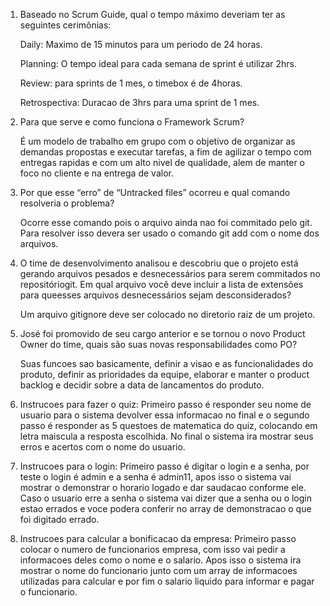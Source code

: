 1. Baseado no Scrum Guide, qual o tempo máximo deveriam ter as seguintes
cerimônias: 

    Daily: Maximo de 15 minutos para um periodo de 24 horas.

    Planning: O tempo ideal para cada semana de sprint é utilizar 2hrs.

    Review: para sprints de 1 mes, o timebox é de 4horas.

    Retrospectiva: Duracao de 3hrs para uma sprint de 1 mes.

2. Para que serve e como funciona o Framework Scrum?

   É um modelo de trabalho em grupo com o objetivo de organizar as demandas propostas e executar tarefas, a fim de agilizar o tempo com entregas rapidas e com um alto nivel de qualidade, alem de manter o foco no cliente e na entrega de valor.

3. Por que esse “erro” de “Untracked files” ocorreu e qual comando resolveria
o problema?

    Ocorre esse comando pois o arquivo ainda nao foi commitado pelo git. Para resolver isso devera ser usado o comando git add com o nome dos arquivos.

4. O time de desenvolvimento analisou e descobriu que o projeto está gerando arquivos pesados e desnecessários para serem commitados no repositóriogit. Em qual arquivo você deve incluir a lista de extensões para queesses arquivos desnecessários sejam desconsiderados?
    
    Um arquivo gitignore deve ser colocado no diretorio raiz de um projeto.

5. José foi promovido de seu cargo anterior e se tornou o novo Product Owner do time, quais são suas novas responsabilidades como PO?

   Suas funcoes sao basicamente, definir a visao e as funcionalidades do produto, definir as prioridades da equipe, elaborar e manter o product backlog e decidir sobre a data de lancamentos do produto.

6. Instrucoes para fazer o quiz: Primeiro passo é responder seu nome de usuario para o sistema devolver essa informacao no final e o segundo passo é responder as 5 questoes de matematica do quiz, colocando em letra maiscula a resposta escolhida. No final o sistema ira mostrar seus erros e acertos com o nome do usuario.

7. Instrucoes para o login:  Primeiro passo é digitar o login e a senha, por teste o login é admin e a senha é admin11, apos isso o sistema vai mostrar o demonstrar o horario logado e dar saudacao conforme ele. Caso o usuario erre a senha o sistema vai dizer que a senha ou o login estao errados e voce podera conferir no array de demonstracao o que foi digitado errado.

8. Instrucoes para calcular a bonificacao da empresa: Primeiro passo colocar o numero de funcionarios empresa, com isso vai pedir a informacoes deles como o nome e o salario. Apos isso o sistema ira mostrar o nome do funcionario junto com um array de informacoes utilizadas para calcular e por fim o salario liquido para informar e pagar o funcionario.